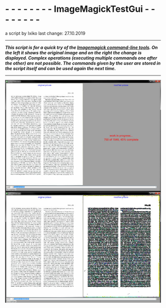 # - - - - - - - - ImageMagickTestGui - - - - - - - - 

a script by Ixiko last change: 27.10.2019

------

***This script is for a quick try of the [Imagemagick command-line tools](https://imagemagick.org/script/command-line-tools.php). On the left it shows the original image and on the right the change is displayed. Complex operations (executing multiple commands one after the other) are not possible. The commands given by the user are stored in the script itself and can be used again the next time.***

------

![gui screenshot](Screenshot.jpg)

